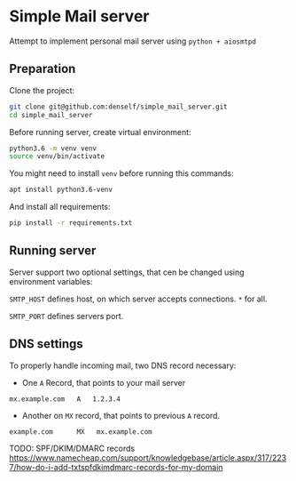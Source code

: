 # Simple Mail server

Attempt to implement personal mail server using `python + aiosmtpd`

## Preparation

Clone the project:
```bash
git clone git@github.com:denself/simple_mail_server.git
cd simple_mail_server
```

Before running server, create virtual environment:
```bash
python3.6 -m venv venv
source venv/bin/activate
```

You might need to install `venv` before running this commands:
```bash
apt install python3.6-venv
```

And install all requirements:
```bash
pip install -r requirements.txt
```

## Running server

Server support two optional settings, that cen be changed using environment variables:

`SMTP_HOST` defines host, on which server accepts connections. `*` for all.

`SMTP_PORT` defines servers port. 

## DNS settings

To properly handle incoming mail, two DNS record necessary:

- One `A` Record, that points to your mail server
```
mx.example.com   A   1.2.3.4
```
    
- Another on `MX` record, that points to previous `A` record.
```
example.com      MX   mx.example.com
```

TODO: SPF/DKIM/DMARC records
https://www.namecheap.com/support/knowledgebase/article.aspx/317/2237/how-do-i-add-txtspfdkimdmarc-records-for-my-domain
    
    